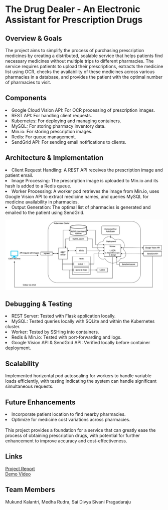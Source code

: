 # The Drug Dealer - An Electronic Assistant for Prescription Drugs

## Overview & Goals
The project aims to simplify the process of purchasing prescription medicines by creating a distributed, scalable service that helps patients find necessary medicines without multiple trips to different pharmacies. The service requires patients to upload their prescriptions, extracts the medicine list using OCR, checks the availability of these medicines across various pharmacies in a database, and provides the patient with the optimal number of pharmacies to visit.

## Components
<li> Google Cloud Vision API: For OCR processing of prescription images. <br>
<li> REST API: For handling client requests. <br>
<li> Kubernetes: For deploying and managing containers. <br>
<li> MySQL: For storing pharmacy inventory data. <br>
<li> Min.io: For storing prescription images. <br>
<li> Redis: For queue management. <br>
<li> SendGrid API: For sending email notifications to clients. <br>

## Architecture & Implementation
<li> Client Request Handling: A REST API receives the prescription image and patient email. <br>
<li> Image Processing: The prescription image is uploaded to Min.io and its hash is added to a Redis queue. <br>
<li> Worker Processing: A worker pod retrieves the image from Min.io, uses Google Vision API to extract medicine names, and queries MySQL for medicine availability in pharmacies. <br>
<li> Output Generation: The optimal list of pharmacies is generated and emailed to the patient using SendGrid. <br>

![Architecture Diagram](https://github.com/mukundkalantri23/The-Drug-Dealer-Project/blob/main/DCSC%20Project%20Final%20Architecture%20Diagram.jpg)

## Debugging & Testing
<li> REST Server: Tested with Flask application locally. <br>
<li> MySQL: Tested queries locally with SQLite and within the Kubernetes cluster. <br>
<li> Worker: Tested by SSHing into containers. <br>
<li> Redis & Min.io: Tested with port-forwarding and logs. <br>
<li> Google Vision API & SendGrid API: Verified locally before container deployment. <br>

## Scalability
Implemented horizontal pod autoscaling for workers to handle variable loads efficiently, with testing indicating the system can handle significant simultaneous requests.

## Future Enhancements
<li> Incorporate patient location to find nearby pharmacies. <br>
<li> Optimize for medicine cost variations across pharmacies. <br><br>
This project provides a foundation for a service that can greatly ease the process of obtaining prescription drugs, with potential for further enhancement to improve accuracy and cost-effectiveness.<br>

## Links
[Project Report](https://github.com/mukundkalantri23/drug-dealer-project/blob/main/DrugDealer-Final%20Project%20Report.pdf)<br>
[Demo Video](https://youtu.be/H7XsY34ja_I)<br>
  
## Team Members
Mukund Kalantri, Medha Rudra, Sai Divya Sivani Pragadaraju
